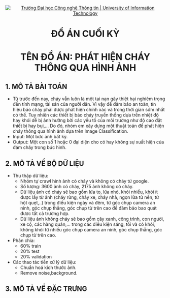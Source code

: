 <!-- Banner -->
<p align="center">
  <a href="https://www.uit.edu.vn/" title="Trường Đại học Công nghệ Thông tin" style="border: none;">
    <img src="https://i.imgur.com/WmMnSRt.png" alt="Trường Đại học Công nghệ Thông tin | University of Information Technology">
  </a>
</p>

<!-- Title -->
<h1 align="center"><b>ĐỒ ÁN CUỐI KỲ</b></h1>
<h1 align="center"><b>TÊN ĐỒ ÁN: PHÁT HIỆN CHÁY THÔNG QUA HÌNH ẢNH</b></h1>

## 1. MÔ TẢ BÀI TOÁN
- Từ trước đến nay, cháy vẫn luôn là một tai nạn gây thiệt hại nghiêm trọng đến tính mạng, tài sản của người dân. Vì vậy để đảm bảo an toàn, tín hiệu báo cháy phải được phát hiện chính xác và trong thời gian sớm nhất có thể. Tuy nhiên các thiết bị báo cháy truyền thống dựa trên nhiệt độ hay khói dễ bị ảnh hưởng bởi các yếu tố của môi trường như độ cao đặt thiết bị hay bụi,... Do đó, nhóm em xây dựng một thuật toán để phát hiện cháy thông qua hình ảnh dựa trên Image Classification.
- Input: Một bức ảnh bất kỳ.
- Output: Một con số 1 hoặc 0 đại diện cho có hay không sự xuất hiện của đám cháy trong bức hình.
## 2. MÔ TẢ VỀ BỘ DỮ LIỆU
- Thu thập dữ liệu: 
    + Nhóm tự crawl hình ảnh có cháy và không có cháy từ google.
    + Số lượng: 3600 ảnh có cháy, 2175 ảnh không có cháy.
    + Dữ liệu ảnh có cháy sẽ bao gồm lửa to, lửa nhỏ, khói nhiều, khói ít được lấy từ ảnh (cháy rừng, cháy xe, cháy nhà, ngọn lửa từ nến, từ hột quẹt,..) trong điều kiện ngày và đêm, từ góc chụp camera an ninh, góc chụp thẳng, góc chụp từ trên cao để đảm bảo bao quát được tất cả trường hợp.
    + Dữ liệu ảnh không cháy sẽ bao gồm cây xanh, công trình, con người, xe cộ, các hàng quán,... trong các điều kiện sáng, tối và có khói, không khói từ nhiều góc chụp camera an ninh, góc chụp thẳng, góc chụp từ trên cao.
- Phân chia: 
    + 60% train
    + 20% test
    + 20% validation
- Các thao tác tiền xử lý dữ liệu:
    + Chuẩn hoá kích thước ảnh.
    + Remove noise,background.
  
 ## 3. MÔ TẢ VỀ ĐẶC TRƯNG

